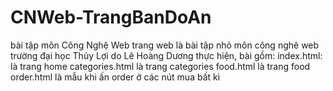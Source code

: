 # CNWeb-TrangBanDoAn
bài tập môn Công Nghệ Web
trang web là bài tập nhỏ môn công nghê web trường đại học Thủy Lợi do Lê Hoàng Dương thực hiện, bài gồm:
index.html: là trang home
categories.html là trang categories
food.html là trang food
order.html là mẫu khi ấn order ở các nút mua bất kì
